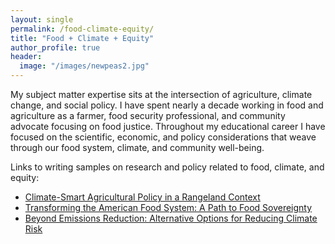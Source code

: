 ```yaml
---
layout: single
permalink: /food-climate-equity/
title: "Food + Climate + Equity"
author_profile: true
header:
  image: "/images/newpeas2.jpg"
---
```


My subject matter expertise sits at the intersection of agriculture, climate change, and social policy. I have spent nearly a decade working in food and agriculture as a farmer, food security professional, and community advocate focusing on food justice. Throughout my educational career I have focused on the scientific, economic, and policy considerations that weave through our food system, climate, and community well-being.

Links to writing samples on research and policy related to food, climate, and equity:
* [Climate-Smart Agricultural Policy in a Rangeland Context](https://kevineduardokarl.github.io/assets/healthy-soils-policy.pdf)
* [Transforming the American Food System: A Path to Food Sovereignty](https://kevineduardokarl.github.io/assets/towards-food-sovereignty.pdf)
* [Beyond Emissions Reduction: Alternative Options for Reducing Climate Risk](https://kevineduardokarl.github.io/assets/beyond-emissions-reduction.pdf)
